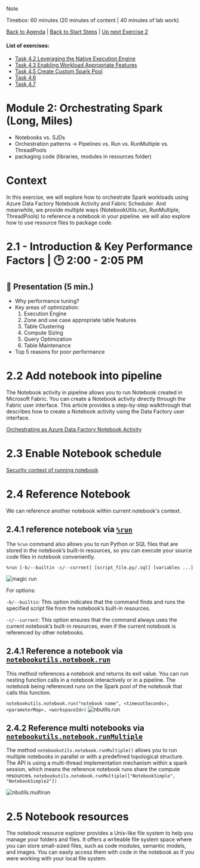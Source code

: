 > [!NOTE]
> Timebox: 60 minutes (20 minutes of content | 40 minutes of lab work)
> 
> [Back to Agenda](./../README.md#agenda) | [Back to Start Steps](../module-0-setup/start.md) | [Up next Exercise 2](./../exercise-2/exercise-2.md)
> #### List of exercises:
> * [Task 4.2 Leveraging the Native Execution Engine](#task-42-leveraging-the-native-execution-engine-5-min)
> * [Task 4.3 Enabling Workload Appropriate Features](#task-43-enabling-workload-appropriate-features-8-min)
> * [Task 4.5 Create Custom Spark Pool](#task-45-create-custom-spark-pool)
> * [Task 4.6](#task-14-management-of-spark-sessions)
> * [Task 4.7](#task-14-management-of-spark-sessions)

# Module 2: Orchestrating Spark (Long, Miles)
- Notebooks vs. SJDs
- Orchestration patterns -> Pipelines vs. Run vs. RunMultiple vs. ThreadPools
- packaging code (libraries, modules in resources folder)


# Context
In this exercise, we will explore how to orchestrate Spark workloads using Azure Data Factory Notebook Activity and Fabric Scheduler. And meanwhile, we provide multiple ways (NotebookUtils.run, RunMultiple, ThreadPools) to reference a notebook in your pipeline.
we will also explore how to use resource files to package code.


# 2.1 - Introduction & Key Performance Factors | 🕑 2:00 - 2:05 PM
## 📌 Presentation (5 min.)
- Why performance tuning?
- Key areas of optimization:
    1. Execution Engine
    1. Zone and use case appropriate table features
    1. Table Clustering
    1. Compute Sizing
    1. Query Optimization
    1. Table Maintenance
- Top 5 reasons for poor performance


# 2.2 Add notebook into pipeline
The Notebook activity in pipeline allows you to run Notebook created in Microsoft Fabric. You can create a Notebook activity directly through the Fabric user interface. This article provides a step-by-step walkthrough that describes how to create a Notebook activity using the Data Factory user interface.

[Orchestrating as Azure Data Factory Notebook Activity](https://learn.microsoft.com/en-us/fabric/data-factory/notebook-activity)


# 2.3 Enable Notebook schedule
[Security context of running notebook](https://learn.microsoft.com/en-us/fabric/data-engineering/how-to-use-notebook#security-context-of-running-notebook)


# 2.4 Reference Notebook

We can reference another notebook within current notebook's context.

## 2.4.1 reference notebook via [```%run```](https://learn.microsoft.com/en-us/fabric/data-engineering/author-execute-notebook#reference-run-a-notebook)
The ```%run``` command also allows you to run Python or SQL files that are stored in the notebook’s built-in resources, so you can execute your source code files in notebook conveniently.

```%run [-b/--builtin -c/--current] [script_file.py/.sql] [variables ...]```

![magic run](./Reference%20notebook%20via%20magic%20run.jpg)

For options:

```-b/--builtin```: This option indicates that the command finds and runs the specified script file from the notebook’s built-in resources.

```-c/--current```: This option ensures that the command always uses the current notebook’s built-in resources, even if the current notebook is referenced by other notebooks.

## 2.4.1 Reference a notebook via [```notebookutils.notebook.run```](https://learn.microsoft.com/en-us/fabric/data-engineering/notebook-utilities#reference-a-notebook)
This method references a notebook and returns its exit value. You can run nesting function calls in a notebook interactively or in a pipeline. The notebook being referenced runs on the Spark pool of the notebook that calls this function.

```notebookutils.notebook.run("notebook name", <timeoutSeconds>, <parameterMap>, <workspaceId>)```
![nbutils.run](./Reference%20notebook%20via%20nbutils.jpg)

## 2.4.2 Reference multi notebooks via [```notebookutils.notebook.runMultiple```](https://learn.microsoft.com/en-us/fabric/data-engineering/notebook-utilities#reference-run-multiple-notebooks-in-parallel)
The method ```notebookutils.notebook.runMultiple()``` allows you to run multiple notebooks in parallel or with a predefined topological structure. The API is using a multi-thread implementation mechanism within a spark session, which means the reference notebook runs share the compute resources.
```notebookutils.notebook.runMultiple(["NotebookSimple", "NotebookSimple2"])```

![nbutils.multirun](./Reference%20multi%20notebooks%20via%20nbutils.jpg)

# 2.5 Notebook resources
The notebook resource explorer provides a Unix-like file system to help you manage your folders and files. It offers a writeable file system space where you can store small-sized files, such as code modules, semantic models, and images. You can easily access them with code in the notebook as if you were working with your local file system.